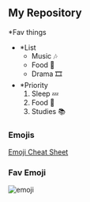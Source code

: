 ## My Repository
*Fav things
* *List
  * Music 🎶
  * Food 🍜
  * Drama 🎞️
* *Priority
   1. Sleep 💤
   2. Food 🍗
   3. Studies 📚

### Emojis

[Emoji Cheat Sheet](https://github.com/ikatyang/emoji-cheat-sheet/blob/master/README.md)

### Fav Emoji

![emoji](https://images.emojiterra.com/google/android-11/512px/1f972.png)
